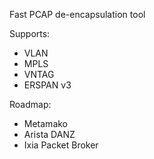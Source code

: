 Fast PCAP de-encapsulation tool

Supports:
- VLAN
- MPLS 
- VNTAG 
- ERSPAN v3

Roadmap:
- Metamako
- Arista DANZ
- Ixia Packet Broker

